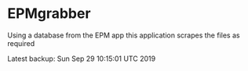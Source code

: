 # EPMgrabber
Using a database from the EPM app this application scrapes the files as required


Latest backup: Sun Sep 29 10:15:01 UTC 2019
